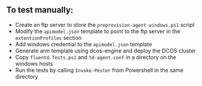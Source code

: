 ## To test manually:
- Create an ftp server to store the `preprovision-agent-windows.ps1` script
- Modify the `apimodel.json` template to point to the ftp server in the `extentionProfiles` section
- Add windows credential to the `apimodel.json` template
- Generate arm template using dcos-engine and deploy the DCOS cluster
- Copy `fluentd.Tests.ps1` and `td-agent.conf` in a directory on the windows hosts
- Run the tests by calling `Invoke-Pester` from Powershell in the same directory
